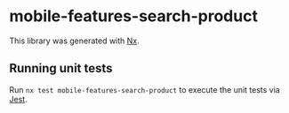 # mobile-features-search-product

This library was generated with [Nx](https://nx.dev).

## Running unit tests

Run `nx test mobile-features-search-product` to execute the unit tests via [Jest](https://jestjs.io).
